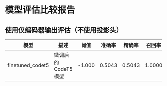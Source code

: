 # 模型评估比较报告

## 使用仅编码器输出评估（不使用投影头）

| 模型 | 描述 | 阈值 | 准确率 | 精确率 | 召回率 | F1分数 | AUC |
|------|------|------|--------|--------|--------|--------|------|
| finetuned_codet5 | 微调后的CodeT5模型 | -1.000 | 0.5043 | 0.5043 | 1.0000 | 0.6705 | 0.0111 |
